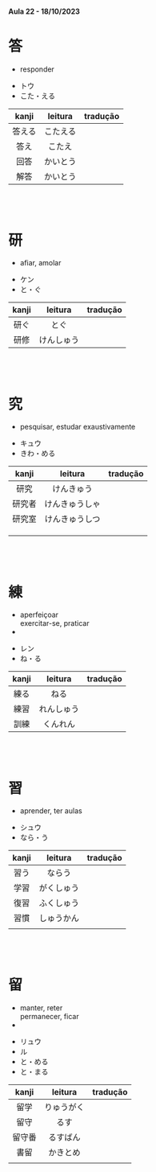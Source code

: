 #### Aula 22 - 18/10/2023


# 答

- responder

<ul><li>トウ</li><li>こた・える</li></ul>

| kanji | leitura | tradução |
|:---:|:---:|:---:|
| 答える | こたえる |  |
| 答え | こたえ |  |
| 回答 | かいとう |  |
| 解答 | かいとう |  |

<br><br>


# 研

- afiar, amolar

<ul><li>ケン</li><li>と・ぐ</li></ul>

| kanji | leitura | tradução |
|:---:|:---:|:---:|
| 研ぐ | とぐ |  |
| 研修 | けんしゅう |  |

<br><br>


# 究

- pesquisar, estudar exaustivamente

<ul><li>キュウ</li><li>きわ・める</li></ul>

| kanji | leitura | tradução |
|:---:|:---:|:---:|
| 研究 | けんきゅう |  |
| 研究者 | けんきゅうしゃ |  |
| 研究室 | けんきゅうしつ |  |
|  |  |  |
|  |  |  |
|  |  |  |

<br><br>


# 練

<ul><li>aperfeiçoar</li></li>exercitar-se, praticar<li></li></ul>

<ul><li>レン</li><li>ね・る</li></ul>

| kanji | leitura | tradução |
|:---:|:---:|:---:|
| 練る | ねる |  |
| 練習 | れんしゅう |  |
| 訓練 | くんれん |  |

<br><br>

# 習

- aprender, ter aulas

<ul><li>シュウ</li><li>なら・う</li></ul>

| kanji | leitura | tradução |
|:---:|:---:|:---:|
| 習う | ならう |  |
| 学習 | がくしゅう |  |
| 復習 | ふくしゅう |  |
| 習慣 | しゅうかん |  |
|  |  |  |

<br><br>


# 留

<ul><li>manter, reter</li></li>permanecer, ficar<li></li></ul>

<ul><li>リュウ</li><li>ル</li><li>と・める</li><li>と・まる</li></ul>

| kanji | leitura | tradução |
|:---:|:---:|:---:|
| 留学 | りゅうがく |  |
| 留守 | るす |  |
| 留守番 | るすばん |  |
| 書留 | かきとめ |  |
|  |  |  |